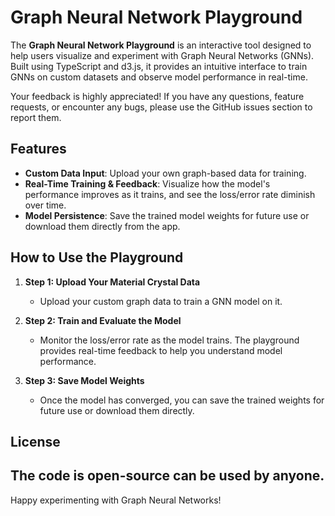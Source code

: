 # Graph Neural Network Playground

The **Graph Neural Network Playground** is an interactive tool designed to help users visualize and experiment with Graph Neural Networks (GNNs). Built using TypeScript and d3.js, it provides an intuitive interface to train GNNs on custom datasets and observe model performance in real-time.

Your feedback is highly appreciated! If you have any questions, feature requests, or encounter any bugs, please use the GitHub issues section to report them.

## Features

- **Custom Data Input**: Upload your own graph-based data for training.
- **Real-Time Training & Feedback**: Visualize how the model's performance improves as it trains, and see the loss/error rate diminish over time.
- **Model Persistence**: Save the trained model weights for future use or download them directly from the app.

## How to Use the Playground

1. **Step 1: Upload Your Material Crystal Data**
    - Upload your custom graph data to train a GNN model on it.

2. **Step 2: Train and Evaluate the Model**
    - Monitor the loss/error rate as the model trains. The playground provides real-time feedback to help you understand model performance.

3. **Step 3: Save Model Weights**
    - Once the model has converged, you can save the trained weights for future use or download them directly.

## License

The code is open-source can be used by anyone. 
---

Happy experimenting with Graph Neural Networks!
